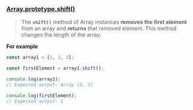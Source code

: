 ### [Array.prototype.shift()](https://developer.mozilla.org/en-US/docs/Web/JavaScript/Reference/Global_Objects/Array/shift)

> The **`shift()`** method of Array instances **removes the first element** from an array and **returns** that removed element. This method changes the length of the array.

**For example**
```javascript
const array1 = [1, 2, 3];

const firstElement = array1.shift();

console.log(array1);
// Expected output: Array [2, 3]

console.log(firstElement);
// Expected output: 1

```
